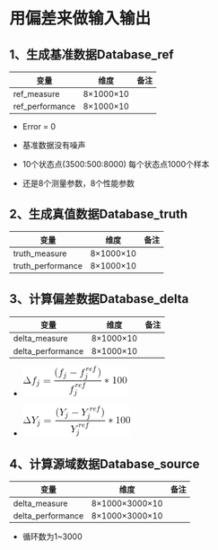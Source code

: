# 用偏差来做输入输出

## 1、生成基准数据Database_ref

| 变量 | 维度 | 备注 |
| ----- | ---- | ---- |
| ref_measure | 8×1000×10 |  |
| ref_performance | 8×1000×10 |  |

- Error = 0

- 基准数据没有噪声

- 10个状态点(3500:500:8000)  每个状态点1000个样本

- 还是8个测量参数，8个性能参数

## 2、生成真值数据Database_truth

| 变量 | 维度 | 备注 |
| ----- | ---- | ---- |
| truth_measure | 8×1000×10 |  |
| truth_performance | 8×1000×10 |  |

## 3、计算偏差数据Database_delta

| 变量 | 维度 | 备注 |
| ----- | ---- | ---- |
| delta_measure | 8×1000×10 |  |
| delta_performance | 8×1000×10 |  |

- ![输入](https://github.com/JJMLeo/Fault_Diagnosis/blob/master/Figure/fig_of_README/Eqn1.gif)

- ![输出](https://github.com/JJMLeo/Fault_Diagnosis/blob/master/Figure/fig_of_README/Eqn2.gif)

## 4、计算源域数据Database_source

| 变量 | 维度 | 备注 |
| ----- | ---- | ---- |
| delta_measure | 8×1000×3000×10 |  |
| delta_performance | 8×1000×3000×10 |  |

- 循环数为1~3000
